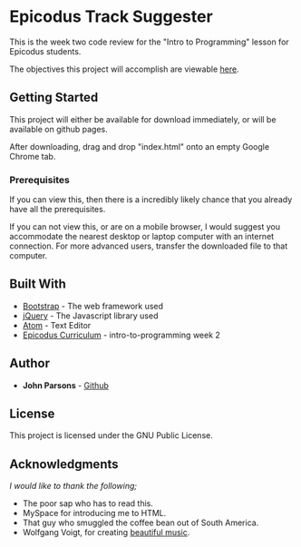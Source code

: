 # Epicodus Track Suggester

This is the week two code review for the "Intro to Programming" lesson for Epicodus students.

The objectives this project will accomplish are viewable [here](https://www.learnhowtoprogram.com/intro-to-programming/javascript-and-jquery-c950c9ce-679c-4678-ab1f-11881b766e22/javascript-and-jquery-independent-project).


## Getting Started

This project will either be available for download immediately, or will be available on github pages.

After downloading, drag and drop "index.html" onto an empty Google Chrome tab.

### Prerequisites

If you can view this, then there is a incredibly likely chance that you already have all the prerequisites.

If you can not view this, or are on a mobile browser, I would suggest you accommodate the nearest desktop or laptop computer with an internet connection. For more advanced users, transfer the downloaded file to that computer.

## Built With

- [Bootstrap](https://getbootstrap.com/) - The web framework used
- [jQuery](https://jquery.com/) - The Javascript library used
- [Atom](https://atom.io/) - Text Editor
- [Epicodus Curriculum](https://www.learnhowtoprogram.com/courses) - intro-to-programming week 2

## Author

- **John Parsons** - [Github](https://github.com/Johnmichaelparsons/)

## License

This project is licensed under the GNU Public License.



## Acknowledgments

_I would like to thank the following;_

- The poor sap who has to read this.
- MySpace for introducing me to HTML.
- That guy who smuggled the coffee bean out of South America.
- Wolfgang Voigt, for creating [beautiful music](https://www.youtube.com/watch?v=s--IkNqI9og).
